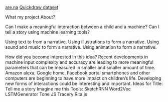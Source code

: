 [are.na](https://www.are.na/itay-niv/tell-me-a-story-mctz38_fpi0)
[Quickdraw dataset](https://quickdraw.withgoogle.com/data/jacket)


What my project About?

Can I make a meaningful interaction between a child and a machine? <enter>
Can I tell a story using machine learning tools?

Using text to from a narrative.
Using illustrations to form a narrative.
Using sound and music to form a narrative.
Using animation to form a narrative.

How did you become interested in this idea?
Recent developments in machine input complexity and accuracy are leading to more meaningful parameters that can be measured in smaller and smaller amount of time.  
Amazon alexa, Google home, Facebook portal smartphones and other computers are beginning to have more impact on children’s life. Developing new forms of interactions could be interesting and important.
Ideas for Title:
Tell me a story
Imagine me this
Tools:
SketchRNN
Word2Vec
LSTMGenerator
Tone JS
Tracery
Rita.js
